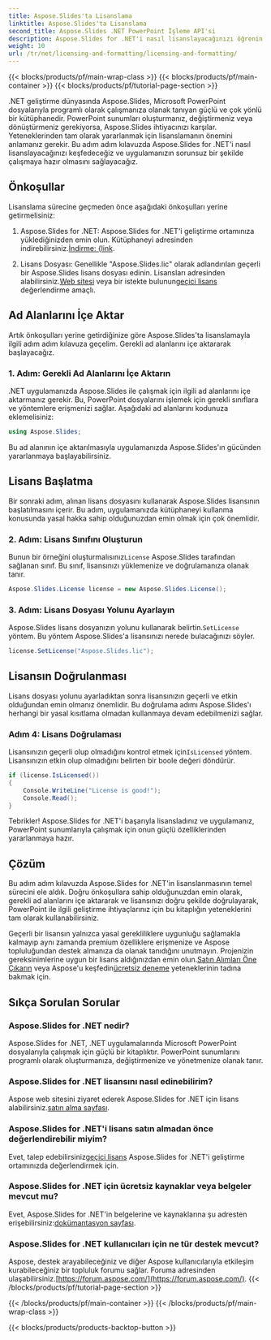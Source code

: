 ```yaml
---
title: Aspose.Slides'ta Lisanslama
linktitle: Aspose.Slides'ta Lisanslama
second_title: Aspose.Slides .NET PowerPoint İşleme API'si
description: Aspose.Slides for .NET'i nasıl lisanslayacağınızı öğrenin ve .NET uygulamalarınızda PowerPoint manipülasyonunun gücünü açığa çıkarın.
weight: 10
url: /tr/net/licensing-and-formatting/licensing-and-formatting/
---
```


{{< blocks/products/pf/main-wrap-class >}}
{{< blocks/products/pf/main-container >}}
{{< blocks/products/pf/tutorial-page-section >}}


.NET geliştirme dünyasında Aspose.Slides, Microsoft PowerPoint dosyalarıyla programlı olarak çalışmanıza olanak tanıyan güçlü ve çok yönlü bir kütüphanedir. PowerPoint sunumları oluşturmanız, değiştirmeniz veya dönüştürmeniz gerekiyorsa, Aspose.Slides ihtiyacınızı karşılar. Yeteneklerinden tam olarak yararlanmak için lisanslamanın önemini anlamanız gerekir. Bu adım adım kılavuzda Aspose.Slides for .NET'i nasıl lisanslayacağınızı keşfedeceğiz ve uygulamanızın sorunsuz bir şekilde çalışmaya hazır olmasını sağlayacağız.

## Önkoşullar

Lisanslama sürecine geçmeden önce aşağıdaki önkoşulları yerine getirmelisiniz:

1. Aspose.Slides for .NET: Aspose.Slides for .NET'i geliştirme ortamınıza yüklediğinizden emin olun. Kütüphaneyi adresinden indirebilirsiniz.[İndirme: {link](https://releases.aspose.com/slides/net/).

2.  Lisans Dosyası: Genellikle "Aspose.Slides.lic" olarak adlandırılan geçerli bir Aspose.Slides lisans dosyası edinin. Lisansları adresinden alabilirsiniz.[Web sitesi](https://purchase.aspose.com/buy) veya bir istekte bulunun[geçici lisans](https://purchase.aspose.com/temporary-license/) değerlendirme amaçlı.

## Ad Alanlarını İçe Aktar

Artık önkoşulları yerine getirdiğinize göre Aspose.Slides'ta lisanslamayla ilgili adım adım kılavuza geçelim. Gerekli ad alanlarını içe aktararak başlayacağız.

### 1. Adım: Gerekli Ad Alanlarını İçe Aktarın

.NET uygulamanızda Aspose.Slides ile çalışmak için ilgili ad alanlarını içe aktarmanız gerekir. Bu, PowerPoint dosyalarını işlemek için gerekli sınıflara ve yöntemlere erişmenizi sağlar. Aşağıdaki ad alanlarını kodunuza eklemelisiniz:

```csharp
using Aspose.Slides;
```

Bu ad alanının içe aktarılmasıyla uygulamanızda Aspose.Slides'ın gücünden yararlanmaya başlayabilirsiniz.

## Lisans Başlatma

Bir sonraki adım, alınan lisans dosyasını kullanarak Aspose.Slides lisansının başlatılmasını içerir. Bu adım, uygulamanızda kütüphaneyi kullanma konusunda yasal hakka sahip olduğunuzdan emin olmak için çok önemlidir.

### 2. Adım: Lisans Sınıfını Oluşturun

 Bunun bir örneğini oluşturmalısınız`License` Aspose.Slides tarafından sağlanan sınıf. Bu sınıf, lisansınızı yüklemenize ve doğrulamanıza olanak tanır.

```csharp
Aspose.Slides.License license = new Aspose.Slides.License();
```

### 3. Adım: Lisans Dosyası Yolunu Ayarlayın

 Aspose.Slides lisans dosyanızın yolunu kullanarak belirtin.`SetLicense` yöntem. Bu yöntem Aspose.Slides'a lisansınızı nerede bulacağınızı söyler.

```csharp
license.SetLicense("Aspose.Slides.lic");
```

## Lisansın Doğrulanması

Lisans dosyası yolunu ayarladıktan sonra lisansınızın geçerli ve etkin olduğundan emin olmanız önemlidir. Bu doğrulama adımı Aspose.Slides'ı herhangi bir yasal kısıtlama olmadan kullanmaya devam edebilmenizi sağlar.

### Adım 4: Lisans Doğrulaması

 Lisansınızın geçerli olup olmadığını kontrol etmek için`IsLicensed` yöntem. Lisansınızın etkin olup olmadığını belirten bir boole değeri döndürür.

```csharp
if (license.IsLicensed())
{
    Console.WriteLine("License is good!");
    Console.Read();
}
```

Tebrikler! Aspose.Slides for .NET'i başarıyla lisansladınız ve uygulamanız, PowerPoint sunumlarıyla çalışmak için onun güçlü özelliklerinden yararlanmaya hazır.

## Çözüm

Bu adım adım kılavuzda Aspose.Slides for .NET'in lisanslanmasının temel sürecini ele aldık. Doğru önkoşullara sahip olduğunuzdan emin olarak, gerekli ad alanlarını içe aktararak ve lisansınızı doğru şekilde doğrulayarak, PowerPoint ile ilgili geliştirme ihtiyaçlarınız için bu kitaplığın yeteneklerini tam olarak kullanabilirsiniz.

 Geçerli bir lisansın yalnızca yasal gerekliliklere uygunluğu sağlamakla kalmayıp aynı zamanda premium özelliklere erişmenize ve Aspose topluluğundan destek almanıza da olanak tanıdığını unutmayın. Projenizin gereksinimlerine uygun bir lisans aldığınızdan emin olun.[Satın Alımları Öne Çıkarın](https://purchase.aspose.com/buy) veya Aspose'u keşfedin[ücretsiz deneme](https://releases.aspose.com/) yeteneklerinin tadına bakmak için.

## Sıkça Sorulan Sorular

### Aspose.Slides for .NET nedir?
Aspose.Slides for .NET, .NET uygulamalarında Microsoft PowerPoint dosyalarıyla çalışmak için güçlü bir kitaplıktır. PowerPoint sunumlarını programlı olarak oluşturmanıza, değiştirmenize ve yönetmenize olanak tanır.

### Aspose.Slides for .NET lisansını nasıl edinebilirim?
 Aspose web sitesini ziyaret ederek Aspose.Slides for .NET için lisans alabilirsiniz.[satın alma sayfası](https://purchase.aspose.com/buy).

### Aspose.Slides for .NET'i lisans satın almadan önce değerlendirebilir miyim?
 Evet, talep edebilirsiniz[geçici lisans](https://purchase.aspose.com/temporary-license/) Aspose.Slides for .NET'i geliştirme ortamınızda değerlendirmek için.

### Aspose.Slides for .NET için ücretsiz kaynaklar veya belgeler mevcut mu?
 Evet, Aspose.Slides for .NET'in belgelerine ve kaynaklarına şu adresten erişebilirsiniz:[dokümantasyon sayfası](https://reference.aspose.com/slides/net/).

### Aspose.Slides for .NET kullanıcıları için ne tür destek mevcut?
 Aspose, destek arayabileceğiniz ve diğer Aspose kullanıcılarıyla etkileşim kurabileceğiniz bir topluluk forumu sağlar. Foruma adresinden ulaşabilirsiniz.[https://forum.aspose.com/](https://forum.aspose.com/).
{{< /blocks/products/pf/tutorial-page-section >}}

{{< /blocks/products/pf/main-container >}}
{{< /blocks/products/pf/main-wrap-class >}}

{{< blocks/products/products-backtop-button >}}
